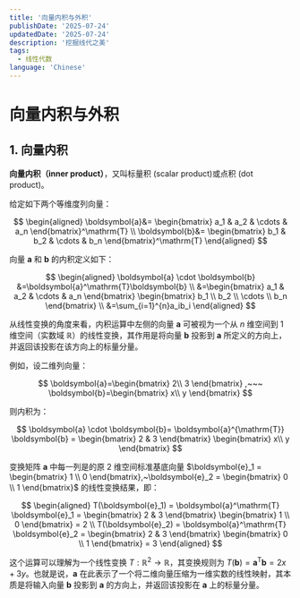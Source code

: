 ```yaml
---
title: '向量内积与外积'
publishDate: '2025-07-24'
updatedDate: '2025-07-24'
description: '挖掘线代之美'
tags:
  - 线性代数
language: 'Chinese'
---
```


# 向量内积与外积

## 1. 向量内积

**向量内积（inner product）**，又叫标量积 (scalar product)或点积 (dot product)。

给定如下两个等维度列向量：

$$
\begin{aligned}
\boldsymbol{a}&=
\begin{bmatrix}
    a_1 & a_2 & \cdots & a_n
\end{bmatrix}^\mathrm{T}
\\
\boldsymbol{b}&=
\begin{bmatrix}
    b_1 & b_2 & \cdots & b_n
\end{bmatrix}^\mathrm{T}
\end{aligned}
$$

向量 $\boldsymbol{a}$ 和 $\boldsymbol{b}$ 的内积定义如下：

$$
\begin{aligned}
\boldsymbol{a} \cdot \boldsymbol{b}
&=\boldsymbol{a}^\mathrm{T}\boldsymbol{b}
\\
&=\begin{bmatrix}
    a_1 & a_2 & \cdots & a_n
\end{bmatrix}
\begin{bmatrix}
    b_1 \\ b_2 \\ \cdots \\ b_n
\end{bmatrix}
\\
&=\sum_{i=1}^{n}a_ib_i
\end{aligned}
$$

从线性变换的角度来看，内积运算中左侧的向量 $\boldsymbol{a}$ 可被视为一个从 $n$ 维空间到 $1$ 维空间（实数域 $\mathbb{R}$）的线性变换，其作用是将向量 $\boldsymbol{b}$ 投影到 $\boldsymbol{a}$ 所定义的方向上，并返回该投影在该方向上的标量分量。

例如，设二维列向量：

$$
\boldsymbol{a}=\begin{bmatrix}
2\\
3
\end{bmatrix}
,~~~
\boldsymbol{b}=\begin{bmatrix}
x\\
y
\end{bmatrix}
$$

则内积为：

$$
\boldsymbol{a} \cdot \boldsymbol{b}=
\boldsymbol{a}^{\mathrm{T}} \boldsymbol{b} =
\begin{bmatrix}
2 & 3
\end{bmatrix}
\begin{bmatrix}
x\\
y
\end{bmatrix}
$$

变换矩阵 $\boldsymbol{a}$ 中每一列是的原 $2$ 维空间标准基底向量 $\boldsymbol{e}_1 = \begin{bmatrix} 1 \\ 0 \end{bmatrix},~\boldsymbol{e}_2 = \begin{bmatrix} 0 \\ 1 \end{bmatrix}$ 的线性变换结果，即：

$$
\begin{aligned}
T(\boldsymbol{e}_1) = \boldsymbol{a}^\mathrm{T} \boldsymbol{e}_1 = \begin{bmatrix} 2 & 3 \end{bmatrix} \begin{bmatrix} 1 \\ 0 \end{bmatrix} = 2
\\
T(\boldsymbol{e}_2) = \boldsymbol{a}^\mathrm{T} \boldsymbol{e}_2 = \begin{bmatrix} 2 & 3 \end{bmatrix} \begin{bmatrix} 0 \\ 1 \end{bmatrix} = 3
\end{aligned}
$$

这个运算可以理解为一个线性变换 $T: \mathbb{R}^2 \to \mathbb{R}$，其变换规则为 $T(\boldsymbol{b}) = \boldsymbol{a}^\mathrm{T} \boldsymbol{b} = 2x + 3y$。也就是说，$\boldsymbol{a}$ 在此表示了一个将二维向量压缩为一维实数的线性映射，其本质是将输入向量 $\boldsymbol{b}$ 投影到 $\boldsymbol{a}$ 的方向上，并返回该投影在 $\boldsymbol{a}$ 上的标量分量。

